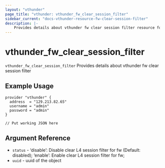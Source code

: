 ```yaml
---
layout: "vthunder"
page_title: "vthunder: vthunder_fw_clear_session_filter"
sidebar_current: "docs-vthunder-resource-fw-clear-session-filter"
description: |-
	Provides details about vthunder fw clear session filter resource for A10
---
```


# vthunder\_fw\_clear\_session\_filter

`vthunder_fw_clear_session_filter` Provides details about vthunder fw clear session filter
## Example Usage


```hcl
provider "vthunder" {
  address  = "129.213.82.65"
  username = "admin"
  password = "admin"
}

// Put working JSON here
```

## Argument Reference

* `status` - ‘disable’: Disable clear L4 session filter for fw (Default: disabled); ‘enable’: Enable clear L4 session filter for fw;
* `uuid` - uuid of the object


